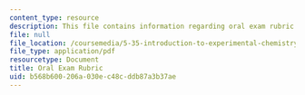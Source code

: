 ```yaml
---
content_type: resource
description: This file contains information regarding oral exam rubric.
file: null
file_location: /coursemedia/5-35-introduction-to-experimental-chemistry-fall-2012/b568b600206a030ec48cddb87a3b37ae_MIT5_35F12_RubrForMod1EXAM.pdf
file_type: application/pdf
resourcetype: Document
title: Oral Exam Rubric
uid: b568b600-206a-030e-c48c-ddb87a3b37ae
---
```

